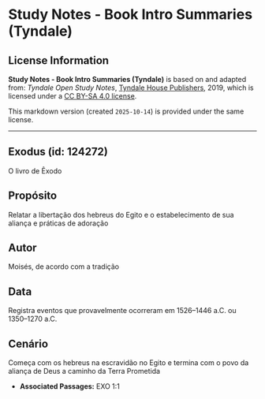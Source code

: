 # Study Notes - Book Intro Summaries (Tyndale)

## License Information

**Study Notes - Book Intro Summaries (Tyndale)** is based on and adapted from: _Tyndale Open Study Notes_, [Tyndale House Publishers](https://tyndaleopenresources.com/), 2019, which is licensed under a [CC BY-SA 4.0 license](https://creativecommons.org/licenses/by-sa/4.0/legalcode.en).

This markdown version (created `2025-10-14`) is provided under the same license.



--------------------------------

## Exodus (id: 124272)

O livro de Êxodo

Propósito
---------

Relatar a libertação dos hebreus do Egito e o estabelecimento de sua aliança e práticas de adoração

Autor
-----

Moisés, de acordo com a tradição

Data
----

Registra eventos que provavelmente ocorreram em 1526–1446 a.C. ou 1350–1270 a.C.

Cenário
-------

Começa com os hebreus na escravidão no Egito e termina com o povo da aliança de Deus a caminho da Terra Prometida

* **Associated Passages:** EXO 1:1

